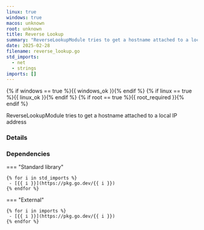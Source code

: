 ```yaml
---
linux: true
windows: true
macos: unknown
root: unknown
title: Reverse Lookup
summary: "ReverseLookupModule tries to get a hostname attached to a local IP address"
date: 2025-02-28
filename: reverse_lookup.go
std_imports:
  - net
  - strings
imports: []
---
```


{% if windows == true %}{{ windows_ok }}{% endif %}
{% if linux == true %}{{ linux_ok }}{% endif %}
{% if root == true %}{{ root_required }}{% endif %}

ReverseLookupModule tries to get a hostname attached to a local IP address

### Details


### Dependencies

=== "Standard library"

	{% for i in std_imports %}
	 - [{{ i }}](https://pkg.go.dev/{{ i }})
	{% endfor %}

=== "External"

	{% for i in imports %}
	 - [{{ i }}](https://pkg.go.dev/{{ i }})
	{% endfor %}
